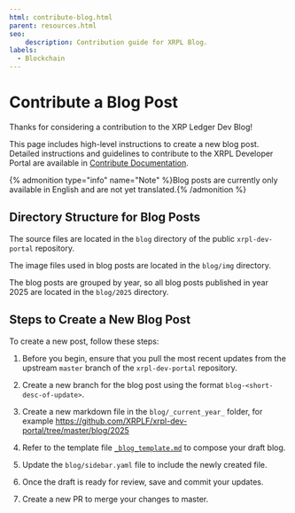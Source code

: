 ```yaml
---
html: contribute-blog.html
parent: resources.html
seo:
    description: Contribution guide for XRPL Blog.
labels:
  - Blockchain
---
```

# Contribute a Blog Post

Thanks for considering a contribution to the XRP Ledger Dev Blog!

This page includes high-level instructions to create a new blog post. Detailed instructions and guidelines to contribute to the XRPL Developer Portal are available in [Contribute Documentation](../contribute-documentation/index.md).

{% admonition type="info" name="Note" %}Blog posts are currently only available in English and are not yet translated.{% /admonition %}


## Directory Structure for Blog Posts

The source files are located in the `blog` directory of the public `xrpl-dev-portal` repository. 

The image files used in blog posts are located in the `blog/img` directory.

The blog posts are grouped by year, so all blog posts published in year 2025 are located in the `blog/2025` directory. 

## Steps to Create a New Blog Post

To create a new post, follow these steps:

1. Before you begin, ensure that you pull the most recent updates from the upstream `master` branch of the `xrpl-dev-portal` repository.

2. Create a new branch for the blog post using the format `blog-<short-desc-of-update>`.

3. Create a new markdown file in the `blog/_current_year_` folder, for example https://github.com/XRPLF/xrpl-dev-portal/tree/master/blog/2025

4. Refer to the template file [`_blog_template.md`](https://github.com/XRPLF/xrpl-dev-portal/tree/master/resources/contribute-blog/_blog-template.md) to compose your draft blog. 

5. Update the `blog/sidebar.yaml` file to include the newly created file.

6. Once the draft is ready for review, save and commit your updates.

7. Create a new PR to merge your changes to master. 
